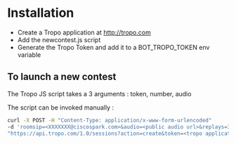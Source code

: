 # Installation

- Create a Tropo application at http://tropo.com
- Add the newcontest.js script
- Generate the Tropo Token and add it to a BOT_TROPO_TOKEN env variable
   
   
## To launch a new contest
 
The Tropo JS script takes a 3 arguments : token, number, audio

The script can be invoked manually :

``` bash
curl -X POST -H "Content-Type: application/x-www-form-urlencoded" 
-d 'roomsip=<XXXXXXX@ciscospark.com>&audio=<public audio url>&replays=3' 
"https://api.tropo.com/1.0/sessions?action=create&token=<tropo application voice token>"
```
